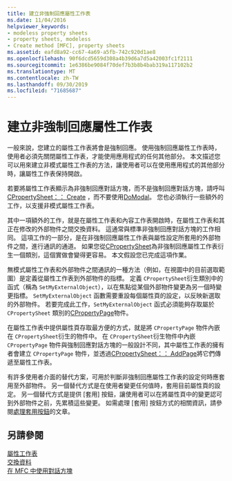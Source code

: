 ```yaml
---
title: 建立非強制回應屬性工作表
ms.date: 11/04/2016
helpviewer_keywords:
- modeless property sheets
- property sheets, modeless
- Create method [MFC], property sheets
ms.assetid: eafd8a92-cc67-4a69-a5fb-742c920d1ae8
ms.openlocfilehash: 90f6dcd5659d308a4b39d6a7d5a42003fc1f2111
ms.sourcegitcommit: 1e6386be9084f70def7b3b8b4bab319a117102b2
ms.translationtype: MT
ms.contentlocale: zh-TW
ms.lasthandoff: 09/30/2019
ms.locfileid: "71685687"
---
```

# <a name="creating-a-modeless-property-sheet"></a>建立非強制回應屬性工作表

一般來說，您建立的屬性工作表將會是強制回應。 使用強制回應屬性工作表時，使用者必須先關閉屬性工作表，才能使用應用程式的任何其他部分。 本文描述您可以用來建立非模式屬性工作表的方法，讓使用者可以在使用應用程式的其他部分時，讓屬性工作表保持開啟。

若要將屬性工作表顯示為非強制回應對話方塊，而不是強制回應對話方塊，請呼叫[CPropertySheet：： Create](../mfc/reference/cpropertysheet-class.md#create) ，而不要使用[DoModal](../mfc/reference/cpropertysheet-class.md#domodal)。 您也必須執行一些額外的工作，以支援非模式屬性工作表。

其中一項額外的工作，就是在屬性工作表和內容工作表開啟時，在屬性工作表和其正在修改的外部物件之間交換資料。 這通常與標準非強制回應對話方塊的工作相同。 這項工作的一部分，是在非強制回應屬性工作表與屬性設定所套用的外部物件之間，進行通訊的通道。 如果您從[CPropertySheet](../mfc/reference/cpropertysheet-class.md)為非強制回應屬性工作表衍生一個類別，這個實做會變得更容易。 本文假設您已完成這項作業。

無模式屬性工作表和外部物件之間通訊的一種方法（例如，在視圖中的目前選取範圍）是定義從屬性工作表到外部物件的指標。 定義 `CPropertySheet`衍生類別中的函式（稱為 `SetMyExternalObject`），以在焦點從某個外部物件變更為另一個時變更指標。 `SetMyExternalObject` 函數需要重設每個屬性頁的設定，以反映新選取的外部物件。 若要完成此工作，`SetMyExternalObject` 函式必須能夠存取屬於 `CPropertySheet` 類別的[CPropertyPage](../mfc/reference/cpropertypage-class.md)物件。

在屬性工作表中提供屬性頁存取最方便的方式，就是將 `CPropertyPage` 物件內嵌在 `CPropertySheet`衍生的物件中。 在 `CPropertySheet`衍生物件中內嵌 `CPropertyPage` 物件與強制回應對話方塊的一般設計不同，其中屬性工作表的擁有者會建立 `CPropertyPage` 物件，並透過[CPropertySheet：： AddPage](../mfc/reference/cpropertysheet-class.md#addpage)將它們傳遞至屬性工作表。

有許多使用者介面的替代方案，可用於判斷非強制回應屬性工作表的設定何時應套用至外部物件。 另一個替代方式是在使用者變更任何值時，套用目前屬性頁的設定。 另一個替代方式是提供 [套用] 按鈕，讓使用者可以在將屬性頁中的變更認可到外部物件之前，先累積這些變更。 如需處理 [套用] 按鈕方式的相關資訊，請參閱[處理套用按鈕](../mfc/handling-the-apply-button.md)的文章。

## <a name="see-also"></a>另請參閱

[屬性工作表](../mfc/property-sheets-mfc.md)<br/>
[交換資料](../mfc/exchanging-data.md)<br/>
[在 MFC 中使用對話方塊](../mfc/life-cycle-of-a-dialog-box.md)
